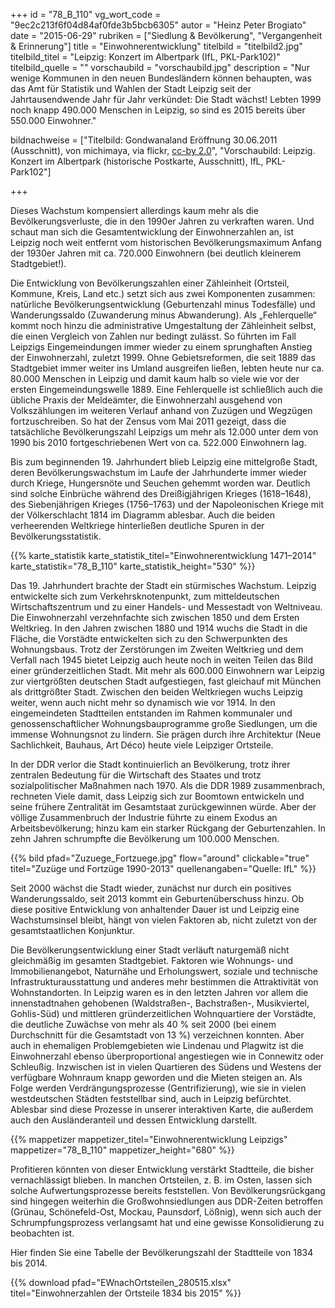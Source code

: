 +++
id = "78_B_110"
vg_wort_code = "9ec2c213f6f04d84af0fde3b5bcb6305"
autor = "Heinz Peter Brogiato"
date = "2015-06-29"
rubriken = ["Siedlung & Bevölkerung", "Vergangenheit & Erinnerung"]
title = "Einwohnerentwicklung"
titelbild = "titelbild2.jpg"
titelbild_titel = "Leipzig: Konzert im Albertpark (IfL, PKL-Park102)"
titelbild_quelle = ""
vorschaubild = "vorschaubild.jpg"
description = "Nur wenige Kommunen in den neuen Bundesländern können behaupten, was das Amt für Statistik und Wahlen der Stadt Leipzig seit der Jahrtausendwende Jahr für Jahr verkündet: Die Stadt wächst! Lebten 1999 noch knapp 490.000 Menschen in Leipzig, so sind es 2015 bereits über 550.000 Einwohner."

bildnachweise = ["Titelbild: Gondwanaland Eröffnung 30.06.2011 (Ausschnitt), von michimaya, via flickr, [cc-by 2.0](https://creativecommons.org/licenses/by/2.0/)", "Vorschaubild: Leipzig. Konzert im Albertpark (historische Postkarte, Ausschnitt), IfL, PKL-Park102"]

+++

Dieses Wachstum kompensiert allerdings kaum mehr als die Bevölkerungsverluste, die in den 1990er Jahren zu verkraften waren. Und schaut man sich die Gesamtentwicklung der Einwohnerzahlen an, ist Leipzig noch weit entfernt vom historischen Bevölkerungsmaximum Anfang der 1930er Jahren mit ca. 720.000 Einwohnern (bei deutlich kleinerem Stadtgebiet!).

Die Entwicklung von Bevölkerungszahlen einer Zähleinheit (Ortsteil, Kommune, Kreis, Land etc.) setzt sich aus zwei Komponenten zusammen: natürliche Bevölkerungsentwicklung (Geburtenzahl minus Todesfälle) und Wanderungssaldo (Zuwanderung minus Abwanderung). Als „Fehlerquelle“ kommt noch hinzu die administrative Umgestaltung der Zähleinheit selbst, die einen Vergleich von Zahlen nur bedingt zulässt. So führten im Fall Leipzigs Eingemeindungen immer wieder zu einem sprunghaften Anstieg der Einwohnerzahl, zuletzt 1999. Ohne Gebietsreformen, die seit 1889 das Stadtgebiet immer weiter ins Umland ausgreifen ließen, lebten heute nur ca. 80.000 Menschen in Leipzig und damit kaum halb so viele wie vor der ersten Eingemeindungswelle 1889. Eine Fehlerquelle ist schließlich auch die übliche Praxis der Meldeämter, die Einwohnerzahl ausgehend von Volkszählungen im weiteren Verlauf anhand von Zuzügen und Wegzügen fortzuschreiben. So hat der Zensus vom Mai 2011 gezeigt, dass die tatsächliche Bevölkerungszahl Leipzigs um mehr als 12.000 unter dem von 1990 bis 2010 fortgeschriebenen Wert von ca. 522.000 Einwohnern lag.

Bis zum beginnenden 19. Jahrhundert blieb Leipzig eine mittelgroße Stadt, deren Bevölkerungswachstum im Laufe der Jahrhunderte immer wieder durch Kriege, Hungersnöte und Seuchen gehemmt worden war. Deutlich sind solche Einbrüche während des Dreißigjährigen Krieges (1618–1648), des Siebenjährigen Krieges (1756–1763) und der Napoleonischen Kriege mit der Völkerschlacht 1814 im Diagramm ablesbar. Auch die beiden verheerenden Weltkriege hinterließen deutliche Spuren in der Bevölkerungsstatistik. 

{{% karte_statistik karte_statistik_titel="Einwohnerentwicklung 1471–2014" karte_statistik="78_B_110" karte_statistik_height="530" %}}

Das 19. Jahrhundert brachte der Stadt ein stürmisches Wachstum. Leipzig entwickelte sich zum Verkehrsknotenpunkt, zum mitteldeutschen Wirtschaftszentrum und zu einer Handels- und Messestadt von Weltniveau. Die Einwohnerzahl verzehnfachte sich zwischen 1850 und dem Ersten Weltkrieg. In den Jahren zwischen 1880 und 1914 wuchs die Stadt in die Fläche, die Vorstädte entwickelten sich zu den Schwerpunkten des Wohnungsbaus. Trotz der Zerstörungen im Zweiten Weltkrieg und dem Verfall nach 1945 bietet Leipzig auch heute noch in weiten Teilen das Bild einer gründerzeitlichen Stadt. Mit mehr als 600.000 Einwohnern war Leipzig zur viertgrößten deutschen Stadt aufgestiegen, fast gleichauf mit München als drittgrößter Stadt. Zwischen den beiden Weltkriegen wuchs Leipzig weiter, wenn auch nicht mehr so dynamisch wie vor 1914. In den eingemeindeten Stadtteilen entstanden im Rahmen kommunaler und genossenschaftlicher Wohnungsbauprogramme große Siedlungen, um die immense Wohnungsnot zu lindern. Sie prägen durch ihre Architektur (Neue Sachlichkeit, Bauhaus, Art Déco) heute viele Leipziger Ortsteile. 

In der DDR verlor die Stadt kontinuierlich an Bevölkerung, trotz ihrer zentralen Bedeutung für die Wirtschaft des Staates und trotz sozialpolitischer Maßnahmen nach 1970. Als die DDR 1989 zusammenbrach, rechneten Viele damit, dass Leipzig sich zur Boomtown entwickeln und seine frühere Zentralität im Gesamtstaat zurückgewinnen würde. Aber der völlige Zusammenbruch der Industrie führte zu einem Exodus an Arbeitsbevölkerung; hinzu kam ein starker Rückgang der Geburtenzahlen. In zehn Jahren schrumpfte die Bevölkerung um 100.000 Menschen. 

{{% bild pfad="Zuzuege_Fortzuege.jpg" flow="around" clickable="true" titel="Zuzüge und Fortzüge 1990-2013" quellenangaben="Quelle: IfL" %}}

Seit 2000 wächst die Stadt wieder, zunächst nur durch ein positives Wanderungssaldo, seit 2013 kommt ein Geburtenüberschuss hinzu. Ob diese positive Entwicklung von anhaltender Dauer ist und Leipzig eine Wachstumsinsel bleibt, hängt von vielen Faktoren ab, nicht zuletzt von der gesamtstaatlichen Konjunktur.

Die Bevölkerungsentwicklung einer Stadt verläuft naturgemäß nicht gleichmäßig im gesamten Stadtgebiet. Faktoren wie Wohnungs- und Immobilienangebot, Naturnähe und Erholungswert, soziale und technische Infrastrukturausstattung und anderes mehr bestimmen die Attraktivität von Wohnstandorten. In Leipzig waren es in den letzten Jahren vor allem die innenstadtnahen gehobenen (Waldstraßen-, Bachstraßen-, Musikviertel, Gohlis-Süd) und mittleren gründerzeitlichen Wohnquartiere der Vorstädte, die deutliche Zuwächse von mehr als 40 % seit 2000 (bei einem Durchschnitt für die Gesamtstadt von 13 %) verzeichnen konnten. Aber auch in ehemaligen Problemgebieten wie Lindenau und Plagwitz ist die Einwohnerzahl ebenso überproportional angestiegen wie in Connewitz oder Schleußig. Inzwischen ist in vielen Quartieren des Südens und Westens der verfügbare Wohnraum knapp geworden und die Mieten steigen an. Als Folge werden Verdrängungsprozesse (Gentrifizierung), wie sie in vielen westdeutschen Städten feststellbar sind, auch in Leipzig befürchtet. Ablesbar sind diese Prozesse in unserer interaktiven Karte, die außerdem auch den Ausländeranteil und dessen Entwicklung darstellt.

{{% mappetizer mappetizer_titel="Einwohnerentwicklung Leipzigs" mappetizer="78_B_110" mappetizer_height="680" %}}

Profitieren könnten von dieser Entwicklung verstärkt Stadtteile, die bisher vernachlässigt blieben. In manchen Ortsteilen, z. B. im Osten, lassen sich solche Aufwertungsprozesse bereits feststellen. Von Bevölkerungsrückgang sind hingegen weiterhin die Großwohnsiedlungen aus DDR-Zeiten betroffen (Grünau, Schönefeld-Ost, Mockau, Paunsdorf, Lößnig), wenn sich auch der Schrumpfungsprozess verlangsamt hat und eine gewisse Konsolidierung zu beobachten ist.

Hier finden Sie eine Tabelle der Bevölkerungszahl der Stadtteile von 1834 bis 2014.

{{% download pfad="EWnachOrtsteilen_280515.xlsx" titel="Einwohnerzahlen der Ortsteile 1834 bis 2015" %}}

